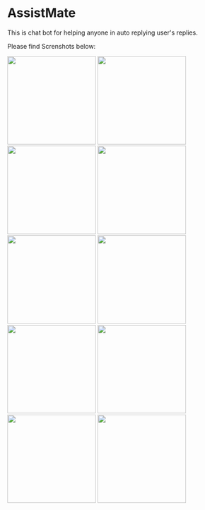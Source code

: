 # AssistMate
This is chat bot for helping anyone in auto replying user's replies.


Please find Screnshots below:


<img src="https://github.com/user-attachments/assets/9b23e27a-a1e0-4076-8026-a8a9289c0829" width="200" />
<img src="https://github.com/user-attachments/assets/3680b3de-eb40-4326-a532-391d99a5cfd6" width="200" />
<img src="https://github.com/user-attachments/assets/ec928ba3-0fc4-4b9f-b821-d276e962db33" width="200" />
<img src="https://github.com/user-attachments/assets/931e9fdd-8133-4efd-9840-fd38b680b759" width="200" />
<img src="https://github.com/user-attachments/assets/05ba46fa-0282-4a12-aae8-803f19ccd3e5" width="200" />
<img src="https://github.com/user-attachments/assets/82c208d0-df5a-4f94-b78e-3c0c326602e7" width="200" />
<img src="https://github.com/user-attachments/assets/b62c07f8-ea9b-4850-8c00-bcf554410db6" width="200" />
<img src="https://github.com/user-attachments/assets/99dabd4c-5b71-4d6b-a60c-6c0565d6ffdc" width="200" />
<img src="https://github.com/user-attachments/assets/56123832-281a-4bc2-8898-e648214b5505" width="200" />
<img src="https://github.com/user-attachments/assets/af6ae7c9-94fd-45a1-8375-761a3576ad1c" width="200" />

